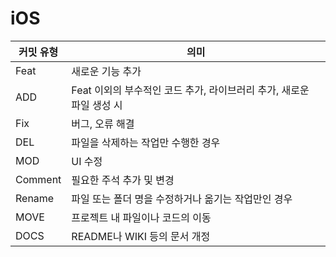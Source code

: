 # iOS

| 커밋 유형 | 의미 |
| --- | --- |
| Feat | 새로운 기능 추가 |
| ADD | Feat 이외의 부수적인 코드 추가, 라이브러리 추가, 새로운 파일 생성 시 |
| Fix | 버그, 오류 해결 |
| DEL | 파일을 삭제하는 작업만 수행한 경우 |
| MOD | UI 수정 |
| Comment | 필요한 주석 추가 및 변경 |
| Rename | 파일 또는 폴더 명을 수정하거나 옮기는 작업만인 경우 |
| MOVE | 프로젝트 내 파일이나 코드의 이동 |
| DOCS  | README나 WIKI 등의 문서 개정 |

